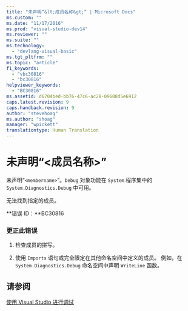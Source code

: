```yaml
---
title: "未声明“&lt;成员名称&gt;” | Microsoft Docs"
ms.custom: ""
ms.date: "11/17/2016"
ms.prod: "visual-studio-dev14"
ms.reviewer: ""
ms.suite: ""
ms.technology: 
  - "devlang-visual-basic"
ms.tgt_pltfrm: ""
ms.topic: "article"
f1_keywords: 
  - "vbc30816"
  - "bc30816"
helpviewer_keywords: 
  - "BC30816"
ms.assetid: d6704bed-bb76-47c6-ac28-09608d5e6912
caps.latest.revision: 9
caps.handback.revision: 9
author: "stevehoag"
ms.author: "shoag"
manager: "wpickett"
translationtype: Human Translation
---
```

# 未声明“&lt;成员名称&gt;”
未声明“`<membername>`”。`Debug` 对象功能在 `System` 程序集中的 `System.Diagnostics.Debug` 中可用。  
  
 无法找到指定的成员。  
  
 **错误 ID：**BC30816  
  
### 更正此错误  
  
1.  检查成员的拼写。  
  
2.  使用 `Imports` 语句或完全限定在其他命名空间中定义的成员。 例如，在 `System.Diagnostics.Debug` 命名空间中声明 `WriteLine` 函数。  
  
## 请参阅  
 [使用 Visual Studio 进行调试](/visual-studio/debugger/debugging-in-visual-studio)